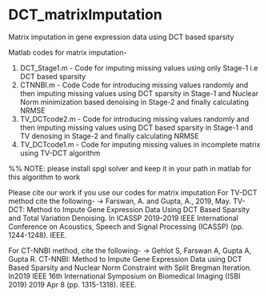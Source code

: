 # DCT_matrixImputation
Matrix imputation in gene expression data using DCT based sparsity


Matlab codes for matrix imputation-
1) DCT_Stage1.m - Code for imputing missing values using only Stage-1 i.e DCT based sparsity
2) CTNNBI.m    - Code Code for introducing missing values randomly and then imputing missing values using DCT sparsity in                      Stage-1 and Nuclear Norm minimization based denoising in Stage-2 and finally calculating NRMSE
3) TV_DCTcode2.m - Code for introducing missing values randomly and then imputing missing values using DCT based sparsity in                     Stage-1 and TV denosing in Stage-2 and finally calculating NRMSE
4) TV_DCTcode1.m - Code for imputing missing values in incomplete matrix using TV-DCT algorithm                 

%% NOTE: please install spgl solver and keep it in your path in matlab for this algorithm to work

Please cite our work if you use our codes for matrix imputation
For TV-DCT method cite the following-
-> Farswan, A. and Gupta, A., 2019, May. TV-DCT: Method to Impute Gene Expression Data Using DCT Based Sparsity and Total Variation Denoising. In ICASSP 2019-2019 IEEE International Conference on Acoustics, Speech and Signal Processing (ICASSP) (pp. 1244-1248). IEEE. 

For CT-NNBI method, cite the following-
-> Gehlot S, Farswan A, Gupta A, Gupta R. CT-NNBI: Method to Impute Gene Expression Data using DCT Based Sparsity and Nuclear Norm Constraint with Split Bregman Iteration. In2019 IEEE 16th International Symposium on Biomedical Imaging (ISBI 2019) 2019 Apr 8 (pp. 1315-1318). IEEE.

